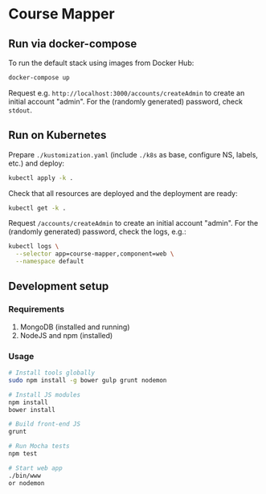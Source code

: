 # Course Mapper

## Run via docker-compose

To run the default stack using images from Docker Hub:

```sh
docker-compose up
```

Request e.g. `http://localhost:3000/accounts/createAdmin` to create an initial account "admin". For the (randomly generated) password, check `stdout`.


## Run on Kubernetes

Prepare `./kustomization.yaml` (include `./k8s` as base, configure NS, labels, etc.) and deploy:

```sh
kubectl apply -k .
```

Check that all resources are deployed and the deployment are ready:

```sh
kubectl get -k .
```

Request `/accounts/createAdmin` to create an initial account "admin". For the (randomly generated) password, check the logs, e.g.:

```sh
kubectl logs \
  --selector app=course-mapper,component=web \
  --namespace default
```


## Development setup

### Requirements

1. MongoDB (installed and running)
2. NodeJS and npm (installed)

### Usage

```sh
# Install tools globally
sudo npm install -g bower gulp grunt nodemon

# Install JS modules
npm install
bower install

# Build front-end JS
grunt

# Run Mocha tests
npm test

# Start web app
./bin/www
or nodemon
```
